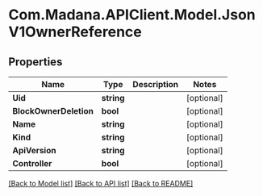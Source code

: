 
# Com.Madana.APIClient.Model.JsonV1OwnerReference

## Properties

Name | Type | Description | Notes
------------ | ------------- | ------------- | -------------
**Uid** | **string** |  | [optional] 
**BlockOwnerDeletion** | **bool** |  | [optional] 
**Name** | **string** |  | [optional] 
**Kind** | **string** |  | [optional] 
**ApiVersion** | **string** |  | [optional] 
**Controller** | **bool** |  | [optional] 

[[Back to Model list]](../README.md#documentation-for-models)
[[Back to API list]](../README.md#documentation-for-api-endpoints)
[[Back to README]](../README.md)

